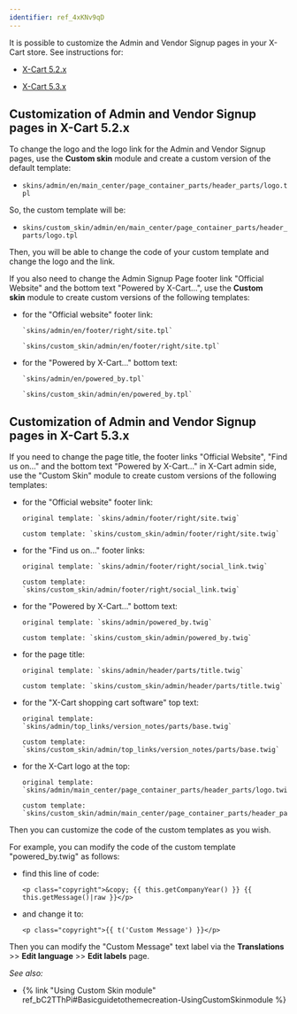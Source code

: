```yaml
---
identifier: ref_4xKNv9qD
---
```


It is possible to customize the Admin and Vendor Signup pages in your X-Cart store. See instructions for:

*    [X-Cart 5.2.x](#customization-of-admin-and-vendor-signup-pages-in-x-cart-52x)

*    [X-Cart 5.3.x](#customization-of-admin-and-vendor-signup-pages-in-x-cart-53x)


## Customization of Admin and Vendor Signup pages in X-Cart 5.2.x

To change the logo and the logo link for the Admin and Vendor Signup pages, use the **Custom skin** module and create a custom version of the default template:

*   `skins/admin/en/main_center/page_container_parts/header_parts/logo.tpl`

So, the custom template will be:

*   `skins/custom_skin/admin/en/main_center/page_container_parts/header_parts/logo.tpl`

Then, you will be able to change the code of your custom template and change the logo and the link.

If you also need to change the Admin Signup Page footer link "Official Website" and the bottom text "Powered by X-Cart...", use the **Custom skin** module to create custom versions of the following templates:

*   for the "Official website" footer link:

        `skins/admin/en/footer/right/site.tpl`

        `skins/custom_skin/admin/en/footer/right/site.tpl`

*   for the "Powered by X-Cart..." bottom text:

        `skins/admin/en/powered_by.tpl`

        `skins/custom_skin/admin/en/powered_by.tpl`


## Customization of Admin and Vendor Signup pages in X-Cart 5.3.x

If you need to change the page title, the footer links "Official Website", "Find us on..." and the bottom text "Powered by X-Cart..." in X-Cart admin side, use the "Custom Skin" module to create custom versions of the following templates:

*   for the "Official website" footer link:

        original template: `skins/admin/footer/right/site.twig`

        custom template: `skins/custom_skin/admin/footer/right/site.twig`

*   for the "Find us on..." footer links:

        original template: `skins/admin/footer/right/social_link.twig`

        custom template: `skins/custom_skin/admin/footer/right/social_link.twig`

*   for the "Powered by X-Cart…" bottom text:

        original template: `skins/admin/powered_by.twig`

        custom template: `skins/custom_skin/admin/powered_by.twig`

*   for the page title:

        original template: `skins/admin/header/parts/title.twig`

        custom template: `skins/custom_skin/admin/header/parts/title.twig`

*   for the "X-Cart shopping cart software" top text:

        original template: `skins/admin/top_links/version_notes/parts/base.twig`

        custom template: `skins/custom_skin/admin/top_links/version_notes/parts/base.twig`

*   for the X-Cart logo at the top:

        original template: `skins/admin/main_center/page_container_parts/header_parts/logo.twig`

        custom template: `skins/custom_skin/admin/main_center/page_container_parts/header_parts/logo.twig`

Then you can customize the code of the custom templates as you wish.

For example, you can modify the code of the custom template "powered_by.twig" as follows:

- find this line of code:

  `<p class="copyright">&copy; {{ this.getCompanyYear() }} {{ this.getMessage()|raw }}</p>`

- and change it to:

  `<p class="copyright">{{ t('Custom Message') }}</p>`

Then you can modify the "Custom Message" text label via the **Translations** >> **Edit language** >> **Edit labels** page.


_See also:_

*   {% link "Using Custom Skin module" ref_bC2TThPi#Basicguidetothemecreation-UsingCustomSkinmodule %}
